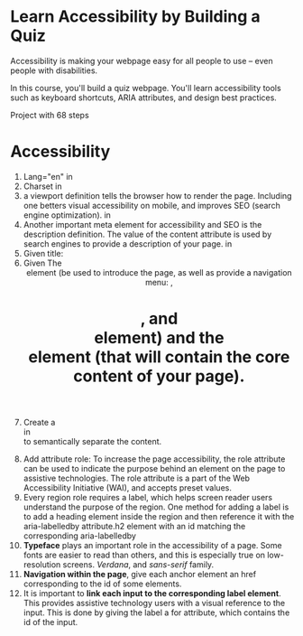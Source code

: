 # Learn Accessibility by Building a Quiz

Accessibility is making your webpage easy for all people to use – even people with disabilities.

In this course, you'll build a quiz webpage. You'll learn accessibility tools such as keyboard shortcuts, ARIA attributes, and design best practices.

Project with 68 steps

# Accessibility
1. Lang="en" in <html>
2. Charset in <meta charset="UTF-8">
3. a viewport definition tells the browser how to render the page. Including one betters visual accessibility on mobile, and improves SEO (search engine optimization). in <meta name="viewport" content="width=device-width, initial-scale=1.0">
4. Another important meta element for accessibility and SEO is the description definition. The value of the content attribute is used by search engines to provide a description of your page. in <meta name="description" content="Lear html accessibility quiz">
5. Given title: <title>Accessibility: Building a Quiz</title>
6. Given The <header> element (be used to introduce the page, as well as provide a navigation menu:  <img>, <h1>, and <nav> element) and the <main> element (that will contain the core content of your page).
7. Create a <section> in <form> to semantically separate the content.
8. Add attribute role: To increase the page accessibility, the role attribute can be used to indicate the purpose behind an element on the page to assistive technologies. The role attribute is a part of the Web Accessibility Initiative (WAI), and accepts preset values.
9. Every region role requires a label, which helps screen reader users understand the purpose of the region. One method for adding a label is to add a heading element inside the region and then reference it with the aria-labelledby attribute.h2 element with an id matching the corresponding aria-labelledby
10. **Typeface** plays an important role in the accessibility of a page. Some fonts are easier to read than others, and this is especially true on low-resolution screens. *Verdana*, and *sans-serif* family.
11. **Navigation within the page**, give each anchor element an href corresponding to the id of some elements.
12. It is important to **link each input to the corresponding label element**. This provides assistive technology users with a visual reference to the input. This is done by giving the label a for attribute, which contains the id of the input.
